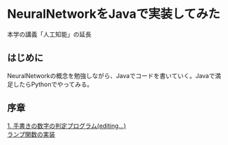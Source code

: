 # NeuralNetworkをJavaで実装してみた
本学の講義「人工知能」の延長

## はじめに
NeuralNetworkの概念を勉強しながら、Javaでコードを書いていく。Javaで満足したらPythonでやってみる。  

## 序章
[1. 手書きの数字の判定プログラム(editing...)](a)  
[ランプ関数の実装](a)  
